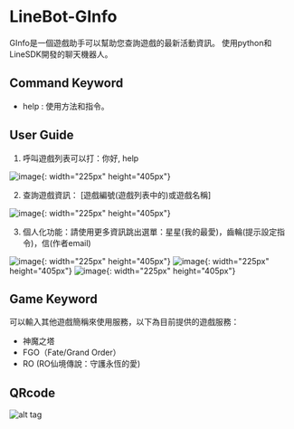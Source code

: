 # LineBot-GInfo

GInfo是一個遊戲助手可以幫助您查詢遊戲的最新活動資訊。
使用python和LineSDK開發的聊天機器人。

## Command Keyword

* help : 使用方法和指令。

## User Guide

1. 呼叫遊戲列表可以打：你好, help

![image](./imgs/1.PNG){: width="225px" height="405px"}

2. 查詢遊戲資訊： [遊戲編號(遊戲列表中的)或遊戲名稱]

![image](./imgs/2.PNG){: width="225px" height="405px"}

3. 個人化功能：請使用更多資訊跳出選單：星星(我的最愛)，齒輪(提示設定指令)，信(作者email)

![image](./imgs/3.PNG){: width="225px" height="405px"}
![image](./imgs/4.PNG){: width="225px" height="405px"}
![image](./imgs/5.PNG){: width="225px" height="405px"}

## Game Keyword

可以輸入其他遊戲簡稱來使用服務，以下為目前提供的遊戲服務：

* 神魔之塔
* FGO（Fate/Grand Order）
* RO (RO仙境傳說：守護永恆的愛)

## QRcode
![alt tag](https://i.imgur.com/PvEN6HS.png)